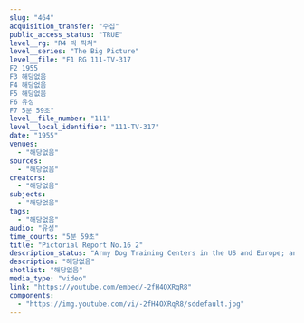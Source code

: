 ```yaml
---
slug: "464"
acquisition_transfer: "수집"
public_access_status: "TRUE"
level__rg: "R4 빅 픽쳐"
level__series: "The Big Picture"
level__file: "F1 RG 111-TV-317
F2 1955
F3 해당없음
F4 해당없음
F5 해당없음
F6 유성
F7 5분 59초"
level__file_number: "111"
level__local_identifier: "111-TV-317"
date: "1955"
venues: 
  - "해당없음"
sources: 
  - "해당없음"
creators: 
  - "해당없음"
subjects: 
  - "해당없음"
tags: 
  - "해당없음"
audio: "유성"
time_courts: "5분 59초"
title: "Pictorial Report No.16 2"
description_status: "Army Dog Training Centers in the US and Europe; and a WAC`s life in Germany make up this two-subjet presentation."
description: "해당없음"
shotlist: "해당없음"
media_type: "video"
link: "https://youtube.com/embed/-2fH4OXRqR8"
components: 
  - "https://img.youtube.com/vi/-2fH4OXRqR8/sddefault.jpg"
---
```

